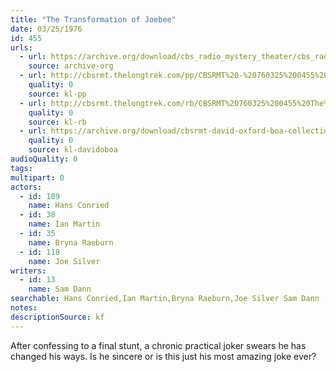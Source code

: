 ```yaml
---
title: "The Transformation of Joebee"
date: 03/25/1976
id: 455
urls: 
  - url: https://archive.org/download/cbs_radio_mystery_theater/cbs_radio_mystery_theater-0451-0500.zip/cbs_radio_mystery_theater-0451-0500%2Fcbsrmt_0455_the_transformation_of_joebee.mp3
    source: archive-org
  - url: http://cbsrmt.thelongtrek.com/pp/CBSRMT%20-%20760325%200455%20The%20Transformation%20of%20Joebee_pp.mp3
    quality: 0
    source: kl-pp
  - url: http://cbsrmt.thelongtrek.com/rb/CBSRMT%20760325%200455%20The%20Transformation%20of%20Joebee_wuwm%20recorded%208_10_76.mp3
    quality: 0
    source: kl-rb
  - url: https://archive.org/download/cbsrmt-david-oxford-boa-collection/CBSRMT-760325-0455-repeated-760810-The-Transformation-of-Joebee-(128-44)_WUWM-FM-{BoA}.mp3
    quality: 0
    source: kl-davidoboa
audioQuality: 0
tags: 
multipart: 0
actors:  
  - id: 189
    name: Hans Conried  
  - id: 38
    name: Ian Martin  
  - id: 35
    name: Bryna Raeburn  
  - id: 118
    name: Joe Silver
writers:  
  - id: 13
    name: Sam Dann
searchable: Hans Conried,Ian Martin,Bryna Raeburn,Joe Silver Sam Dann
notes: 
descriptionSource: kf
---
```

After confessing to a final stunt, a chronic practical joker swears he has changed his ways. Is he sincere or is this just his most amazing joke ever?